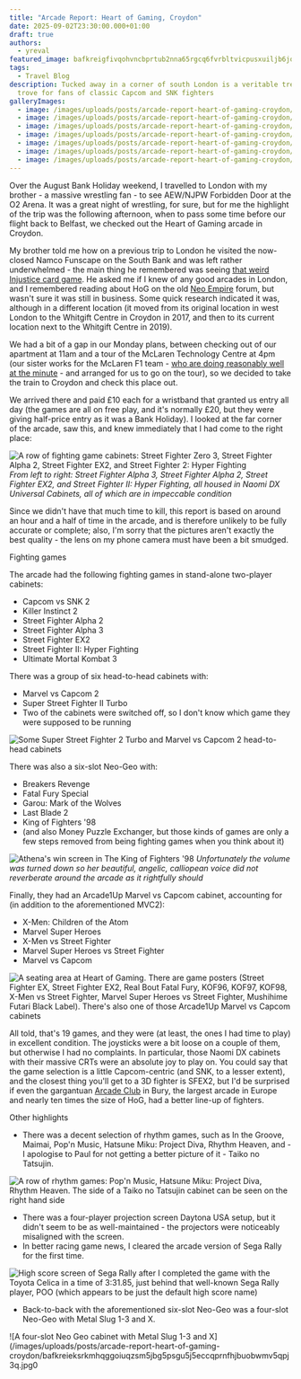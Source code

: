 ```yaml
---
title: "Arcade Report: Heart of Gaming, Croydon"
date: 2025-09-02T23:30:00.000+01:00
draft: true
authors:
  - yreval
featured_image: bafkreigfivqohvncbprtub2nna65rgcq6fvrbltvicpusxuiljb6jqwuum.jpg
tags:
  - Travel Blog
description: Tucked away in a corner of south London is a veritable treasure
  trove for fans of classic Capcom and SNK fighters
galleryImages:
  - image: /images/uploads/posts/arcade-report-heart-of-gaming-croydon/bafkreign6umhqeq2ylmxkl4eqazq6wixa22srl3g5c7c2pdrbjhi7paclm.jpg
  - image: /images/uploads/posts/arcade-report-heart-of-gaming-croydon/bafkreiawmnx742amrsynk4quudiqo7bqvmlx7dppvwurc35edzpay5u4li.jpg
  - image: /images/uploads/posts/arcade-report-heart-of-gaming-croydon/bafkreicrcukkqr7mora4sf7e3lse3p4puu6hma2r7453sbf2by7h5oxwtq.jpg
  - image: /images/uploads/posts/arcade-report-heart-of-gaming-croydon/bafkreihpow7m33jrm7eezpgvoro42gkkje7n2rnv2yzvslldreeeaqp3pa.jpg
  - image: /images/uploads/posts/arcade-report-heart-of-gaming-croydon/bafkreiam3d5oajlbtmstgmc7eoxwkyqxl2mcyserilaavjlddtwf7aohiu.jpg
  - image: /images/uploads/posts/arcade-report-heart-of-gaming-croydon/bafkreic2i6mwfxuzdtomhxx6pdq6s5b6ylttfpd37b6hkkagaml4npaega.jpg
  - image: /images/uploads/posts/arcade-report-heart-of-gaming-croydon/bafkreieksrkmhqggoiuqzsm5jbg5psgu5j5eccqprnfhjbuobwmv5qpj3q.jpg
---
```

Over the August Bank Holiday weekend, I travelled to London with my brother - a massive wrestling fan - to see AEW/NJPW Forbidden Door at the O2 Arena. It was a great night of wrestling, for sure, but for me the highlight of the trip was the following afternoon, when to pass some time before our flight back to Belfast, we checked out the Heart of Gaming arcade in Croydon.

My brother told me how on a previous trip to London he visited the now-closed Namco Funscape on the South Bank and was left rather underwhelmed - the main thing he remembered was seeing [that weird Injustice card game](https://rawthrills.com/games/injustice-2/). He asked me if I knew of any good arcades in London, and I remembered reading about HoG on the old [Neo Empire](https://web.archive.org/web/20121105143948/http://www.neoempire.com/) forum, but wasn't sure it was still in business. Some quick research indicated it was, although in a different location (it moved from its original location in west London to the Whitgift Centre in Croydon in 2017, and then to its current location next to the Whitgift Centre in 2019).

We had a bit of a gap in our Monday plans, between checking out of our apartment at 11am and a tour of the McLaren Technology Centre at 4pm (our sister works for the McLaren F1 team - [who are doing reasonably well at the minute](https://www.formula1.com/en/results/2025/team) - and arranged for us to go on the tour), so we decided to take the train to Croydon and check this place out.

We arrived there and paid £10 each for a wristband that granted us entry all day (the games are all on free play, and it's normally £20, but they were giving half-price entry as it was a Bank Holiday). I looked at the far corner of the arcade, saw this, and knew immediately that I had come to the right place:

![A row of fighting game cabinets: Street Fighter Zero 3, Street Fighter Alpha 2, Street Fighter EX2, and Street Fighter 2: Hyper Fighting](/images/uploads/posts/arcade-report-heart-of-gaming-croydon/bafkreign6umhqeq2ylmxkl4eqazq6wixa22srl3g5c7c2pdrbjhi7paclm.jpg)
*From left to right: Street Fighter Alpha 3, Street Fighter Alpha 2, Street Fighter EX2, and Street Fighter II: Hyper Fighting, all housed in Naomi DX Universal Cabinets, all of which are in impeccable condition*

Since we didn't have that much time to kill, this report is based on around an hour and a half of time in the arcade, and is therefore unlikely to be fully accurate or complete; also, I'm sorry that the pictures aren't exactly the best quality - the lens on my phone camera must have been a bit smudged.

Fighting games

The arcade had the following fighting games in stand-alone two-player cabinets:

* Capcom vs SNK 2
* Killer Instinct 2
* Street Fighter Alpha 2
* Street Fighter Alpha 3
* Street Fighter EX2
* Street Fighter II: Hyper Fighting
* Ultimate Mortal Kombat 3

There was a group of six head-to-head cabinets with:

* Marvel vs Capcom 2
* Super Street Fighter II Turbo
* Two of the cabinets were switched off, so I don't know which game they were supposed to be running

![Some Super Street Fighter 2 Turbo and Marvel vs Capcom 2 head-to-head cabinets](/images/uploads/posts/arcade-report-heart-of-gaming-croydon/bafkreihpow7m33jrm7eezpgvoro42gkkje7n2rnv2yzvslldreeeaqp3pa.jpg)

There was also a six-slot Neo-Geo with:

* Breakers Revenge
* Fatal Fury Special
* Garou: Mark of the Wolves
* Last Blade 2
* King of Fighters '98
* (and also Money Puzzle Exchanger, but those kinds of games are only a few steps removed from being fighting games when you think about it)

![Athena's win screen in The King of Fighters '98](/images/uploads/posts/arcade-report-heart-of-gaming-croydon/bafkreiam3d5oajlbtmstgmc7eoxwkyqxl2mcyserilaavjlddtwf7aohiu.jpg)
*Unfortunately the volume was turned down so her beautiful, angelic, calliopean voice did not reverberate around the arcade as it rightfully should*

Finally, they had an Arcade1Up Marvel vs Capcom cabinet, accounting for (in addition to the aforementioned MVC2):

* X-Men: Children of the Atom
* Marvel Super Heroes
* X-Men vs Street Fighter
* Marvel Super Heroes vs Street Fighter
* Marvel vs Capcom

![A seating area at Heart of Gaming. There are game posters (Street Fighter EX, Street Fighter EX2, Real Bout Fatal Fury, KOF96, KOF97, KOF98, X-Men vs Street Fighter, Marvel Super Heroes vs Street Fighter, Mushihime Futari Black Label). There's also one of those Arcade1Up Marvel vs Capcom cabinets](/images/uploads/posts/arcade-report-heart-of-gaming-croydon/bafkreic2i6mwfxuzdtomhxx6pdq6s5b6ylttfpd37b6hkkagaml4npaega.jpg)

All told, that's 19 games, and they were (at least, the ones I had time to play) in excellent condition. The joysticks were a bit loose on a couple of them, but otherwise I had no complaints. In particular, those Naomi DX cabinets with their massive CRTs were an absolute joy to play on. You could say that the game selection is a little Capcom-centric (and SNK, to a lesser extent), and the closest thing you'll get to a 3D fighter is SFEX2, but I'd be surprised if even the gargantuan [Arcade Club](https://www.arcadeclub.co.uk/) in Bury, the largest arcade in Europe and nearly ten times the size of HoG, had a better line-up of fighters.

Other highlights

* There was a decent selection of rhythm games, such as In the Groove, Maimai, Pop'n Music, Hatsune Miku: Project Diva, Rhythm Heaven, and - I apologise to Paul for not getting a better picture of it - Taiko no Tatsujin.

![A row of rhythm games: Pop'n Music, Hatsune Miku: Project Diva, Rhythm Heaven. The side of a Taiko no Tatsujin cabinet can be seen on the right hand side](/images/uploads/posts/arcade-report-heart-of-gaming-croydon/bafkreiawmnx742amrsynk4quudiqo7bqvmlx7dppvwurc35edzpay5u4li.jpg)

* There was a four-player projection screen Daytona USA setup, but it didn't seem to be as well-maintained - the projectors were noticeably misaligned with the screen.
* In better racing game news, I cleared the arcade version of Sega Rally for the first time.

![High score screen of Sega Rally after I completed the game with the Toyota Celica in a time of 3:31.85, just behind that well-known Sega Rally player, POO (which appears to be just the default high score name)](/images/uploads/posts/arcade-report-heart-of-gaming-croydon/bafkreicrcukkqr7mora4sf7e3lse3p4puu6hma2r7453sbf2by7h5oxwtq.jpg)

* Back-to-back with the aforementioned six-slot Neo-Geo was a four-slot Neo-Geo with Metal Slug 1-3 and X.

![A four-slot Neo Geo cabinet with Metal Slug 1-3 and X](/images/uploads/posts/arcade-report-heart-of-gaming-croydon/bafkreieksrkmhqggoiuqzsm5jbg5psgu5j5eccqprnfhjbuobwmv5qpj3q.jpg0
